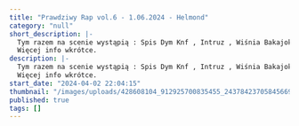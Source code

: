 ```yaml
---
title: "Prawdziwy Rap vol.6 - 1.06.2024 - Helmond"
category: "null"
short_description: |-
  Tym razem na scenie wystąpią : Spis Dym Knf , Intruz , Wiśnia Bakajoko , Arczi Szajka , OŚF z Autopsji , Kara.
  Więcej info wkrótce.
description: |-
  Tym razem na scenie wystąpią : Spis Dym Knf , Intruz , Wiśnia Bakajoko , Arczi Szajka , OŚF z Autopsji , Kara.
  Więcej info wkrótce.
start_date: "2024-04-02 22:04:15"
thumbnail: "/images/uploads/428608104_912925700835455_2437842370584566911_n.jpg"
published: true
tags: []
---
```

